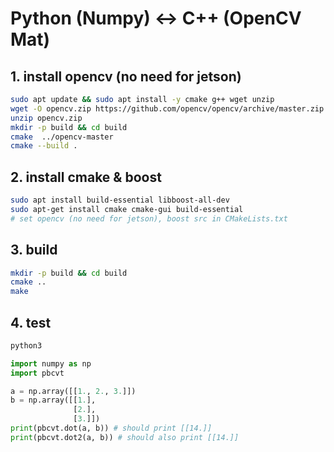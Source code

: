# Python (Numpy) <-> C++ (OpenCV Mat)

## 1. install opencv (no need for jetson)

```bash
sudo apt update && sudo apt install -y cmake g++ wget unzip
wget -O opencv.zip https://github.com/opencv/opencv/archive/master.zip
unzip opencv.zip
mkdir -p build && cd build
cmake  ../opencv-master
cmake --build .
```

## 2. install cmake & boost

```bash
sudo apt install build-essential libboost-all-dev
sudo apt-get install cmake cmake-gui build-essential
# set opencv (no need for jetson), boost src in CMakeLists.txt
```

## 3. build

```bash
mkdir -p build && cd build
cmake ..
make 
```

## 4. test

```bash
python3
```

```python
import numpy as np
import pbcvt

a = np.array([[1., 2., 3.]])
b = np.array([[1.],
              [2.],
              [3.]])
print(pbcvt.dot(a, b)) # should print [[14.]]
print(pbcvt.dot2(a, b)) # should also print [[14.]]
```
